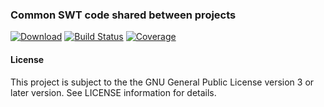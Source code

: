 ### Common SWT code shared between projects
[![Download](https://api.bintray.com/packages/hdecarne/maven/java-swt-gtk-linux-x86_64/images/download.svg)](https://bintray.com/hdecarne/maven/java-swt-gtk-linux-x86_64/_latestVersion)
[![Build Status](https://travis-ci.com/hdecarne/java-swt.svg?branch=master)](https://travis-ci.com/hdecarne/java-swt)
[![Coverage](https://sonarcloud.io/api/project_badges/measure?project=de.carne.common%3Ajava-swt%3Ajava-swt-gtk-linux-x86_64&metric=coverage)](https://sonarcloud.io/dashboard/index/de.carne.common:java-swt:java-swt-gtk-linux-x86_64)  

#### License
This project is subject to the the GNU General Public License version 3 or later version.
See LICENSE information for details.
